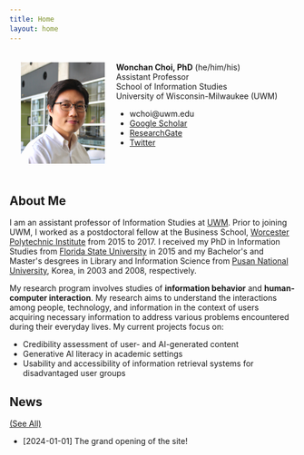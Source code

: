 ```yaml
---
title: Home
layout: home
---
```


<style>
  /* Default styles */
  .flex-container {
    padding: 20px;
    display: flex;
    align-items: left;
  }

  /* Image styles for small screens (up to 767px width) */
  @media (max-width: 767px) {
    .flex-container {
      flex-direction: column; /* Stack items vertically */
      align-items: center; /* Center items horizontally */
    }

    .flex-container img {
      width: 100%; /* Make the image take up the full width */
      margin-bottom: 15px; /* Add some space below the image */
    }
  }
</style>

<div class="flex-container">
  <div style="flex: 1;">
    <img src="/assets/images/wchoi_gp_60.png" alt="Wonchan Choi">
  </div>
  <div style="flex: 2; padding-left: 20px;">
    <!-- Your content here -->
    <b>Wonchan Choi, PhD</b> (he/him/his)<br/>
    Assistant Professor <br/>
    School of Information Studies<br/>
    University of Wisconsin-Milwaukee (UWM)<br/>
    <ul>
    <li>wchoi@uwm.edu</li>
    <li><a href="https://scholar.google.com/citations?user=p5_1GbgAAAAJ&hl=en">Google Scholar</a></li>
    <li><a href="https://www.researchgate.net/profile/Wonchan-Choi">ResearchGate</a></li>
    <li><a href="https://twitter.com/wonchan_choi">Twitter</a></li>
    </ul>
  </div>
</div>

## About Me
I am an assistant professor of Information Studies at [UWM](https://uwm.edu/informationstudies/). Prior to joining UWM, I worked as a postdoctoral fellow at the Business School, [Worcester Polytechnic Institute](https://www.wpi.edu/academics/business) from 2015 to 2017. I received my PhD in Information Studies from [Florida State University](https://ischool.cci.fsu.edu/) in 2015 and my Bachelor's and Master's desgrees in Library and Information Science from [Pusan National University](https://socio.pusan.ac.kr/socioeng/14014/subview.do), Korea, in 2003 and 2008, respectively.

My research program involves studies of <b>information behavior</b> and <b>human-computer interaction</b>. My research aims to understand the interactions among people, technology, and information in the context of users acquiring necessary information to address various problems encountered during their everyday lives. My current projects focus on:
- Credibility assessment of user- and AI-generated content
- Generative AI literacy in academic settings
- Usability and accessibility of information retrieval systems for disadvantaged user groups

## News 
[(See All)](https://wonchan-choi.github.io/news.html)
- [2024-01-01] The grand opening of the site!
